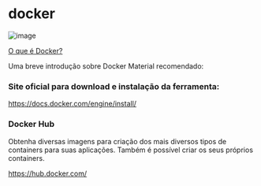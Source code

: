 # docker
![image](https://github.com/lschlestein/docker/assets/103784532/2a15e921-327e-4e47-8fd2-a56c90420a6a)

[O que é Docker?](https://github.com/lschlestein/docker/blob/main/1-O%20Que%20%C3%A9%20Docker.md)

Uma breve introdução sobre Docker
Material recomendado:

### Site oficial para download e instalação da ferramenta:
https://docs.docker.com/engine/install/

### Docker Hub
Obtenha diversas imagens para criação dos mais diversos tipos de containers para suas aplicações. Também é possível criar os seus próprios containers.

https://hub.docker.com/
